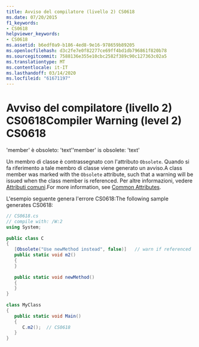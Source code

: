 ```yaml
---
title: Avviso del compilatore (livello 2) CS0618
ms.date: 07/20/2015
f1_keywords:
- CS0618
helpviewer_keywords:
- CS0618
ms.assetid: b6edf0a9-b186-4ed8-9e16-978659b89205
ms.openlocfilehash: d3c2fe7e0f82277ce69ff4bd1db796861f820b78
ms.sourcegitcommit: 7588136e355e10cbc2582f389c90c127363c02a5
ms.translationtype: MT
ms.contentlocale: it-IT
ms.lasthandoff: 03/14/2020
ms.locfileid: "61671197"
---
```

# <a name="compiler-warning-level-2-cs0618"></a><span data-ttu-id="e37d4-102">Avviso del compilatore (livello 2) CS0618</span><span class="sxs-lookup"><span data-stu-id="e37d4-102">Compiler Warning (level 2) CS0618</span></span>
<span data-ttu-id="e37d4-103">'member' è obsoleto: 'text'</span><span class="sxs-lookup"><span data-stu-id="e37d4-103">'member' is obsolete: 'text'</span></span>  
  
 <span data-ttu-id="e37d4-104">Un membro di classe è contrassegnato con l'attributo `Obsolete`. Quando si fa riferimento a tale membro di classe viene generato un avviso.</span><span class="sxs-lookup"><span data-stu-id="e37d4-104">A class member was marked with the `Obsolete` attribute, such that a warning will be issued when the class member is referenced.</span></span> <span data-ttu-id="e37d4-105">Per altre informazioni, vedere [Attributi comuni](../../programming-guide/concepts/attributes/common-attributes.md).</span><span class="sxs-lookup"><span data-stu-id="e37d4-105">For more information, see [Common Attributes](../../programming-guide/concepts/attributes/common-attributes.md).</span></span>  
  
 <span data-ttu-id="e37d4-106">L'esempio seguente genera l'errore CS0618:</span><span class="sxs-lookup"><span data-stu-id="e37d4-106">The following sample generates CS0618:</span></span>  
  
```csharp  
// CS0618.cs  
// compile with: /W:2  
using System;  
  
public class C  
{  
   [Obsolete("Use newMethod instead", false)]   // warn if referenced  
   public static void m2()  
   {  
   }  
  
   public static void newMethod()  
   {  
   }  
}  
  
class MyClass  
{  
   public static void Main()  
   {  
      C.m2();  // CS0618  
   }  
}  
```
